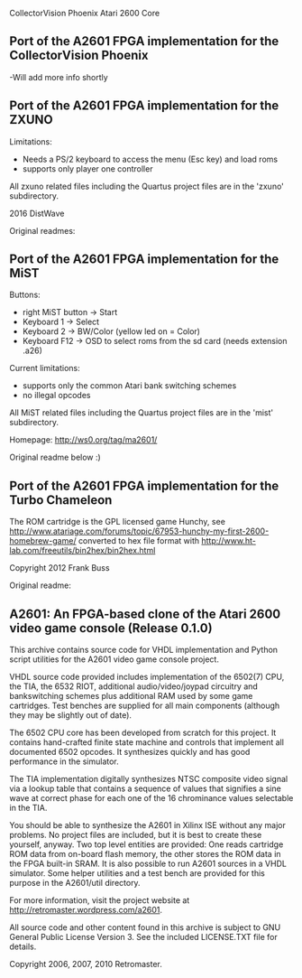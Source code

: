 CollectorVision Phoenix Atari 2600 Core

Port of the A2601 FPGA implementation for the CollectorVision Phoenix
---------------------------------------------------------------------------------
-Will add more info shortly



Port of the A2601 FPGA implementation for the ZXUNO
---------------------------------------------------------------------------------

Limitations:
- Needs a PS/2 keyboard to access the menu (Esc key) and load roms
- supports only player one controller

All zxuno related files including the Quartus project files are in the 'zxuno' subdirectory.

2016 DistWave


Original readmes:

Port of the A2601 FPGA implementation for the MiST
---------------------------------------------------------------------------------

Buttons:
- right MiST button -> Start
- Keyboard 1        -> Select
- Keyboard 2        -> BW/Color (yellow led on = Color)
- Keyboard F12      -> OSD to select roms from the sd card (needs extension .a26)

Current limitations:
- supports only the common Atari bank switching schemes
- no illegal opcodes

All MiST related files including the Quartus project files are in the 'mist' subdirectory.

Homepage: http://ws0.org/tag/ma2601/

Original readme below :)




Port of the A2601 FPGA implementation for the Turbo Chameleon
---------------------------------------------------------------------------------

The ROM cartridge is the GPL licensed game Hunchy, see
http://www.atariage.com/forums/topic/67953-hunchy-my-first-2600-homebrew-game/
converted to hex file format with 
http://www.ht-lab.com/freeutils/bin2hex/bin2hex.html

Copyright 2012 Frank Buss


Original readme:


A2601: An FPGA-based clone of the Atari 2600 video game console (Release 0.1.0)
---------------------------------------------------------------------------------

This archive contains source code for VHDL implementation and Python script 
utilities for the A2601 video game console project.

VHDL source code provided includes implementation of the 6502(7) CPU, the TIA, 
the 6532 RIOT, additional audio/video/joypad circuitry and bankswitching schemes 
plus additional RAM used by some game cartridges. Test benches are supplied for 
all main components (although they may be slightly out of date).

The 6502 CPU core has been developed from scratch for this project. It contains 
hand-crafted finite state machine and controls that implement all documented 
6502 opcodes. It synthesizes quickly and has good performance in the simulator. 

The TIA implementation digitally synthesizes NTSC composite video signal via a 
lookup table that contains a sequence of values that signifies a sine wave at 
correct phase for each one of the 16 chrominance values selectable in the TIA. 

You should be able to synthesize the A2601 in Xilinx ISE without any major 
problems. No project files are included, but it is best to create these 
yourself, anyway. Two top level entities are provided: One reads cartridge ROM 
data from on-board flash memory, the other stores the ROM data in the FPGA 
built-in SRAM. It is also possible to run A2601 sources in a VHDL simulator. 
Some helper utilities and a test bench are provided for this purpose in the 
A2601/util directory.

For more information, visit the project website at 
<http://retromaster.wordpress.com/a2601>.

All source code and other content found in this archive is subject to GNU 
General Public License Version 3. See the included LICENSE.TXT file for details.

Copyright 2006, 2007, 2010 Retromaster.
